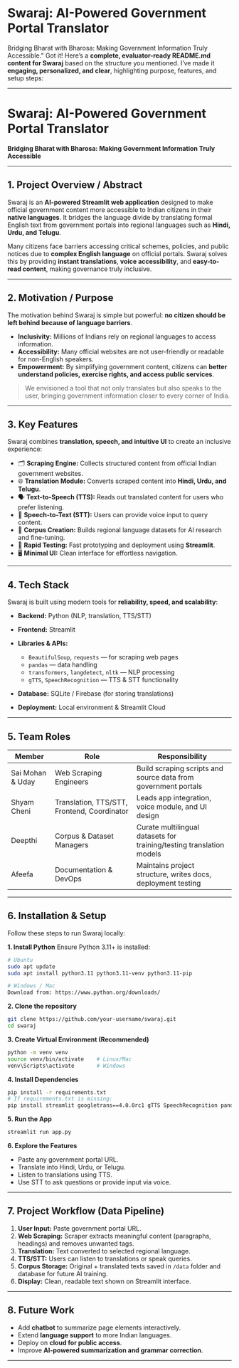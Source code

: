 #  Swaraj: AI-Powered Government Portal Translator
 Bridging Bharat with Bharosa: Making Government Information Truly Accessible."
Got it! Here’s a **complete, evaluator-ready README.md content for Swaraj** based on the structure you mentioned. I’ve made it **engaging, personalized, and clear**, highlighting purpose, features, and setup steps:

---

# Swaraj: AI-Powered Government Portal Translator

**Bridging Bharat with Bharosa: Making Government Information Truly Accessible**

---

## **1. Project Overview / Abstract**

Swaraj is an **AI-powered Streamlit web application** designed to make official government content more accessible to Indian citizens in their **native languages**. It bridges the language divide by translating formal English text from government portals into regional languages such as **Hindi, Urdu, and Telugu**.

Many citizens face barriers accessing critical schemes, policies, and public notices due to **complex English language** on official portals. Swaraj solves this by providing **instant translations**, **voice accessibility**, and **easy-to-read content**, making governance truly inclusive.

---

## **2. Motivation / Purpose**

The motivation behind Swaraj is simple but powerful: **no citizen should be left behind because of language barriers**.

* **Inclusivity:** Millions of Indians rely on regional languages to access information.
* **Accessibility:** Many official websites are not user-friendly or readable for non-English speakers.
* **Empowerment:** By simplifying government content, citizens can **better understand policies, exercise rights, and access public services**.

> We envisioned a tool that not only translates but also speaks to the user, bringing government information closer to every corner of India.

---

## **3. Key Features**

Swaraj combines **translation, speech, and intuitive UI** to create an inclusive experience:

* 🗂️ **Scraping Engine:** Collects structured content from official Indian government websites.
* 🌐 **Translation Module:** Converts scraped content into **Hindi, Urdu, and Telugu**.
* 🗣️ **Text-to-Speech (TTS):** Reads out translated content for users who prefer listening.
* 🎤 **Speech-to-Text (STT):** Users can provide voice input to query content.
* 💾 **Corpus Creation:** Builds regional language datasets for AI research and fine-tuning.
* 🧪 **Rapid Testing:** Fast prototyping and deployment using **Streamlit**.
* 🖥️ **Minimal UI:** Clean interface for effortless navigation.

---

## **4. Tech Stack**

Swaraj is built using modern tools for **reliability, speed, and scalability**:

* **Backend:** Python (NLP, translation, TTS/STT)
* **Frontend:** Streamlit
* **Libraries & APIs:**

  * `BeautifulSoup`, `requests` — for scraping web pages
  * `pandas` — data handling
  * `transformers`, `langdetect`, `nltk` — NLP processing
  * `gTTS`, `SpeechRecognition` — TTS & STT functionality
* **Database:** SQLite / Firebase (for storing translations)
* **Deployment:** Local environment & Streamlit Cloud

---

## **5. Team Roles**

| Member           | Role                                        | Responsibility                                                       |
| ---------------- | ------------------------------------------- | -------------------------------------------------------------------- |
| Sai Mohan & Uday | Web Scraping Engineers                      | Build scraping scripts and source data from government portals       |
| Shyam Cheni      | Translation, TTS/STT, Frontend, Coordinator | Leads app integration, voice module, and UI design                   |
| Deepthi          | Corpus & Dataset Managers                   | Curate multilingual datasets for training/testing translation models |
| Afeefa            | Documentation & DevOps                      | Maintains project structure, writes docs, deployment testing         |

---

## **6. Installation & Setup**

Follow these steps to run Swaraj locally:

**1. Install Python**
Ensure Python 3.11+ is installed:

```bash
# Ubuntu
sudo apt update
sudo apt install python3.11 python3.11-venv python3.11-pip

# Windows / Mac
Download from: https://www.python.org/downloads/
```

**2. Clone the repository**

```bash
git clone https://github.com/your-username/swaraj.git
cd swaraj
```

**3. Create Virtual Environment (Recommended)**

```bash
python -m venv venv
source venv/bin/activate    # Linux/Mac
venv\Scripts\activate       # Windows
```

**4. Install Dependencies**

```bash
pip install -r requirements.txt
# If requirements.txt is missing:
pip install streamlit googletrans==4.0.0rc1 gTTS SpeechRecognition pandas requests beautifulsoup4
```

**5. Run the App**

```bash
streamlit run app.py
```

**6. Explore the Features**

* Paste any government portal URL.
* Translate into Hindi, Urdu, or Telugu.
* Listen to translations using TTS.
* Use STT to ask questions or provide input via voice.

---

## **7. Project Workflow (Data Pipeline)**

1. **User Input:** Paste government portal URL.
2. **Web Scraping:** Scraper extracts meaningful content (paragraphs, headings) and removes unwanted tags.
3. **Translation:** Text converted to selected regional language.
4. **TTS/STT:** Users can listen to translations or speak queries.
5. **Corpus Storage:** Original + translated texts saved in `/data` folder and database for future AI training.
6. **Display:** Clean, readable text shown on Streamlit interface.

---

## **8. Future Work**

* Add **chatbot** to summarize page elements interactively.
* Extend **language support** to more Indian languages.
* Deploy on **cloud for public access**.
* Improve **AI-powered summarization and grammar correction**.
---



